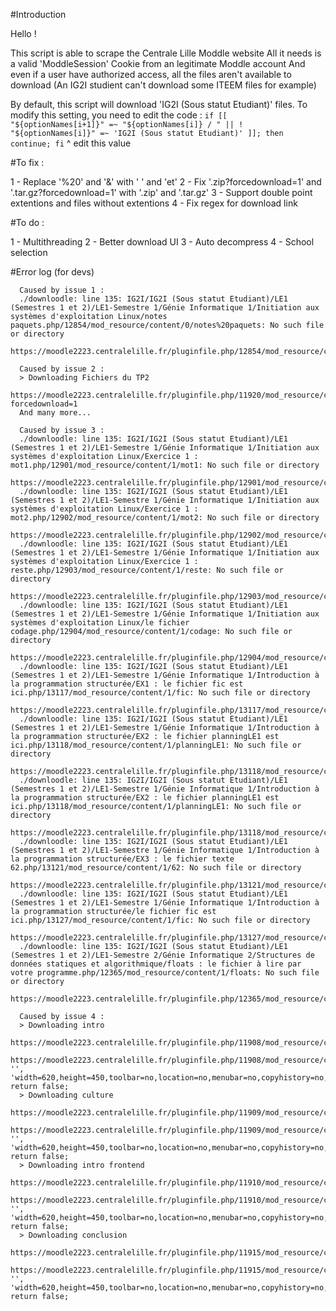 #Introduction

Hello !

This script is able to scrape the Centrale Lille Moddle website
All it needs is a valid 'ModdleSession' Cookie from an legitimate Moddle account
And even if a user have authorized access, all the files aren't available to download (An IG2I studient can't download some ITEEM files for example)

By default, this script will download 'IG2I (Sous statut Etudiant)' files. To modify this setting, you need to edit the code :
`if [[ "${optionNames[i+1]}" =~ "${optionNames[i]} / " || ! "${optionNames[i]}" =~ 'IG2I (Sous statut Etudiant)' ]]; then continue; fi`
                                                                                                 ^
                                                                                          edit this value

#To fix :

  1 - Replace '%20' and '&amp;' with ' ' and 'et'
  2 - Fix '.zip?forcedownload=1' and '.tar.gz?forcedownload=1' with '.zip' and '.tar.gz'
  3 - Support double point extentions and files without extentions
  4 - Fix regex for download link

#To do :

  1 - Multithreading
  2 - Better download UI
  3 - Auto decompress
  4 - School selection

#Error log (for devs)

```
  Caused by issue 1 :
  ./downloodle: line 135: IG2I/IG2I (Sous statut Etudiant)/LE1 (Semestres 1 et 2)/LE1-Semestre 1/Génie Informatique 1/Initiation aux systèmes d'exploitation Linux/notes paquets.php/12854/mod_resource/content/0/notes%20paquets: No such file or directory
  https://moodle2223.centralelille.fr/pluginfile.php/12854/mod_resource/content/0/notes%20paquets

  Caused by issue 2 :
  > Downloading Fichiers du TP2
  https://moodle2223.centralelille.fr/pluginfile.php/11920/mod_resource/content/0/tp2.zip?forcedownload=1
  And many more...

  Caused by issue 3 :
  ./downloodle: line 135: IG2I/IG2I (Sous statut Etudiant)/LE1 (Semestres 1 et 2)/LE1-Semestre 1/Génie Informatique 1/Initiation aux systèmes d'exploitation Linux/Exercice 1 : mot1.php/12901/mod_resource/content/1/mot1: No such file or directory
  https://moodle2223.centralelille.fr/pluginfile.php/12901/mod_resource/content/1/mot1
  ./downloodle: line 135: IG2I/IG2I (Sous statut Etudiant)/LE1 (Semestres 1 et 2)/LE1-Semestre 1/Génie Informatique 1/Initiation aux systèmes d'exploitation Linux/Exercice 1 : mot2.php/12902/mod_resource/content/1/mot2: No such file or directory
  https://moodle2223.centralelille.fr/pluginfile.php/12902/mod_resource/content/1/mot2
  ./downloodle: line 135: IG2I/IG2I (Sous statut Etudiant)/LE1 (Semestres 1 et 2)/LE1-Semestre 1/Génie Informatique 1/Initiation aux systèmes d'exploitation Linux/Exercice 1 : reste.php/12903/mod_resource/content/1/reste: No such file or directory
  https://moodle2223.centralelille.fr/pluginfile.php/12903/mod_resource/content/1/reste
  ./downloodle: line 135: IG2I/IG2I (Sous statut Etudiant)/LE1 (Semestres 1 et 2)/LE1-Semestre 1/Génie Informatique 1/Initiation aux systèmes d'exploitation Linux/le fichier codage.php/12904/mod_resource/content/1/codage: No such file or directory
  https://moodle2223.centralelille.fr/pluginfile.php/12904/mod_resource/content/1/codage
  ./downloodle: line 135: IG2I/IG2I (Sous statut Etudiant)/LE1 (Semestres 1 et 2)/LE1-Semestre 1/Génie Informatique 1/Introduction à la programmation structurée/EX1 : le fichier fic est ici.php/13117/mod_resource/content/1/fic: No such file or directory
  https://moodle2223.centralelille.fr/pluginfile.php/13117/mod_resource/content/1/fic
  ./downloodle: line 135: IG2I/IG2I (Sous statut Etudiant)/LE1 (Semestres 1 et 2)/LE1-Semestre 1/Génie Informatique 1/Introduction à la programmation structurée/EX2 : le fichier planningLE1 est ici.php/13118/mod_resource/content/1/planningLE1: No such file or directory
  https://moodle2223.centralelille.fr/pluginfile.php/13118/mod_resource/content/1/planningLE1
  ./downloodle: line 135: IG2I/IG2I (Sous statut Etudiant)/LE1 (Semestres 1 et 2)/LE1-Semestre 1/Génie Informatique 1/Introduction à la programmation structurée/EX2 : le fichier planningLE1 est ici.php/13118/mod_resource/content/1/planningLE1: No such file or directory
  https://moodle2223.centralelille.fr/pluginfile.php/13118/mod_resource/content/1/planningLE1
  ./downloodle: line 135: IG2I/IG2I (Sous statut Etudiant)/LE1 (Semestres 1 et 2)/LE1-Semestre 1/Génie Informatique 1/Introduction à la programmation structurée/EX3 : le fichier texte  62.php/13121/mod_resource/content/1/62: No such file or directory
  https://moodle2223.centralelille.fr/pluginfile.php/13121/mod_resource/content/1/62
  ./downloodle: line 135: IG2I/IG2I (Sous statut Etudiant)/LE1 (Semestres 1 et 2)/LE1-Semestre 1/Génie Informatique 1/Introduction à la programmation structurée/le fichier fic est ici.php/13127/mod_resource/content/1/fic: No such file or directory
  https://moodle2223.centralelille.fr/pluginfile.php/13127/mod_resource/content/1/fic
  ./downloodle: line 135: IG2I/IG2I (Sous statut Etudiant)/LE1 (Semestres 1 et 2)/LE1-Semestre 2/Génie Informatique 2/Structures de données statiques et algorithmique/floats : le fichier à lire par votre programme.php/12365/mod_resource/content/1/floats: No such file or directory
  https://moodle2223.centralelille.fr/pluginfile.php/12365/mod_resource/content/1/floats

  Caused by issue 4 :
  > Downloading intro
  https://moodle2223.centralelille.fr/pluginfile.php/11908/mod_resource/content/1/intro.mp4
  https://moodle2223.centralelille.fr/pluginfile.php/11908/mod_resource/content/1/intro.mp4', '', 'width=620,height=450,toolbar=no,location=no,menubar=no,copyhistory=no,status=no,directories=no,scrollbars=yes,resizable=yes'); return false;
  > Downloading culture
  https://moodle2223.centralelille.fr/pluginfile.php/11909/mod_resource/content/1/culture.mp4
  https://moodle2223.centralelille.fr/pluginfile.php/11909/mod_resource/content/1/culture.mp4', '', 'width=620,height=450,toolbar=no,location=no,menubar=no,copyhistory=no,status=no,directories=no,scrollbars=yes,resizable=yes'); return false;
  > Downloading intro frontend
  https://moodle2223.centralelille.fr/pluginfile.php/11910/mod_resource/content/1/intro_frontend.mp4
  https://moodle2223.centralelille.fr/pluginfile.php/11910/mod_resource/content/1/intro_frontend.mp4', '', 'width=620,height=450,toolbar=no,location=no,menubar=no,copyhistory=no,status=no,directories=no,scrollbars=yes,resizable=yes'); return false;
  > Downloading conclusion
  https://moodle2223.centralelille.fr/pluginfile.php/11915/mod_resource/content/1/conclusion.mp4
  https://moodle2223.centralelille.fr/pluginfile.php/11915/mod_resource/content/1/conclusion.mp4', '', 'width=620,height=450,toolbar=no,location=no,menubar=no,copyhistory=no,status=no,directories=no,scrollbars=yes,resizable=yes'); return false;
```

